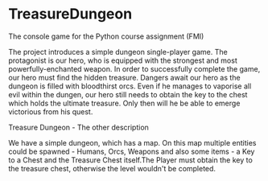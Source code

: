 # TreasureDungeon
The console game for the Python course assignment (FMI)

The project introduces a simple dungeon single-player game.
The protagonist is our hero, who is equipped with the strongest and most powerfully-enchanted weapon. In order to successfully complete the game, our hero must find the hidden treasure. Dangers await our hero as the dungeon is filled with bloodthirst orcs. Even if he manages to vaporise all evil within the dungen, our hero still needs to obtain the key to the chest which holds the ultimate treasure. Only then will he be able to emerge victorious from his quest.


Treasure Dungeon - The other description

We have a simple dungeon, which has a map. On this map multiple entities could be spawned - Humans, Orcs, Weapons and also some items - a Key to a Chest and the Treasure Chest itself.The Player must obtain the key to the treasure chest, otherwise the level wouldn't be completed.
